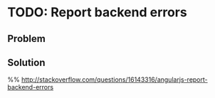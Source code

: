 # TODO: Report backend errors

## Problem

## Solution

%% http://stackoverflow.com/questions/16143316/angularjs-report-backend-errors

